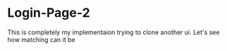 # Login-Page-2
 This is completely my implementaion trying to clone another ui. Let's see how matching can it be
